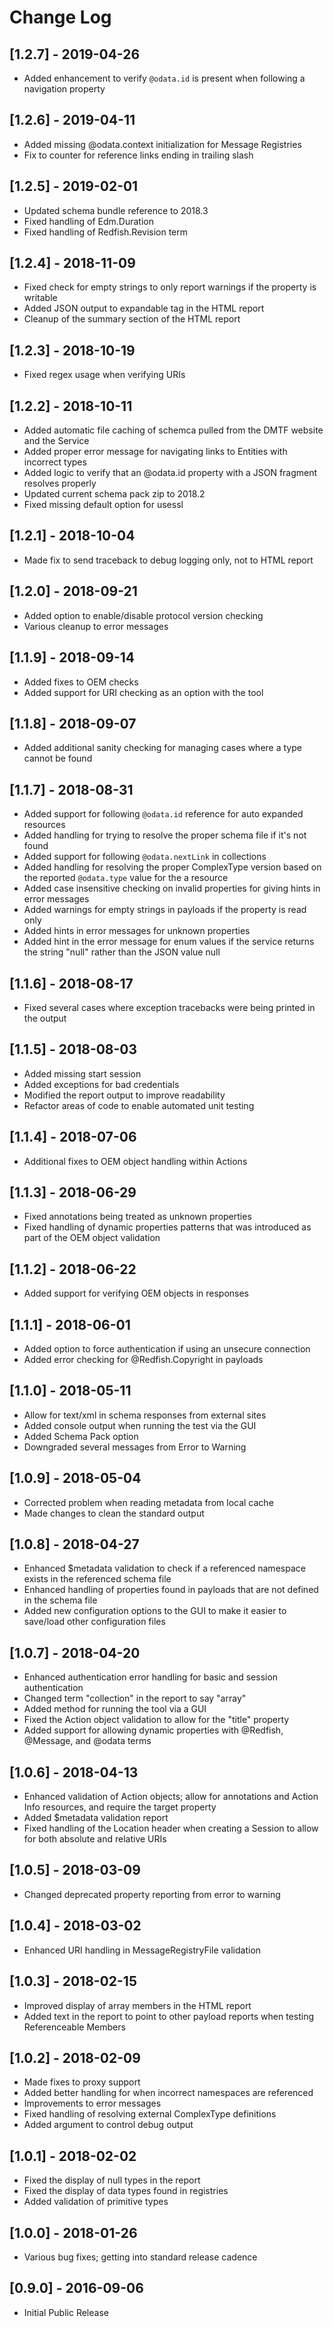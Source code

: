 # Change Log

## [1.2.7] - 2019-04-26
- Added enhancement to verify `@odata.id` is present when following a navigation property

## [1.2.6] - 2019-04-11
- Added missing @odata.context initialization for Message Registries
- Fix to counter for reference links ending in trailing slash

## [1.2.5] - 2019-02-01
- Updated schema bundle reference to 2018.3
- Fixed handling of Edm.Duration
- Fixed handling of Redfish.Revision term

## [1.2.4] - 2018-11-09
- Fixed check for empty strings to only report warnings if the property is writable
- Added JSON output to expandable tag in the HTML report
- Cleanup of the summary section of the HTML report

## [1.2.3] - 2018-10-19
- Fixed regex usage when verifying URIs

## [1.2.2] - 2018-10-11
- Added automatic file caching of schemca pulled from the DMTF website and the Service
- Added proper error message for navigating links to Entities with incorrect types
- Added logic to verify that an @odata.id property with a JSON fragment resolves properly
- Updated current schema pack zip to 2018.2
- Fixed missing default option for usessl

## [1.2.1] - 2018-10-04
- Made fix to send traceback to debug logging only, not to HTML report

## [1.2.0] - 2018-09-21
- Added option to enable/disable protocol version checking
- Various cleanup to error messages

## [1.1.9] - 2018-09-14
- Added fixes to OEM checks
- Added support for URI checking as an option with the tool

## [1.1.8] - 2018-09-07
- Added additional sanity checking for managing cases where a type cannot be found

## [1.1.7] - 2018-08-31
- Added support for following `@odata.id` reference for auto expanded resources
- Added handling for trying to resolve the proper schema file if it's not found
- Added support for following `@odata.nextLink` in collections
- Added handling for resolving the proper ComplexType version based on the reported `@odata.type` value for the a resource
- Added case insensitive checking on invalid properties for giving hints in error messages
- Added warnings for empty strings in payloads if the property is read only
- Added hints in error messages for unknown properties
- Added hint in the error message for enum values if the service returns the string "null" rather than the JSON value null

## [1.1.6] - 2018-08-17
- Fixed several cases where exception tracebacks were being printed in the output

## [1.1.5] - 2018-08-03
- Added missing start session
- Added exceptions for bad credentials
- Modified the report output to improve readability
- Refactor areas of code to enable automated unit testing

## [1.1.4] - 2018-07-06
- Additional fixes to OEM object handling within Actions

## [1.1.3] - 2018-06-29
- Fixed annotations being treated as unknown properties
- Fixed handling of dynamic properties patterns that was introduced as part of the OEM object validation

## [1.1.2] - 2018-06-22
- Added support for verifying OEM objects in responses

## [1.1.1] - 2018-06-01
- Added option to force authentication if using an unsecure connection
- Added error checking for @Redfish.Copyright in payloads

## [1.1.0] - 2018-05-11
- Allow for text/xml in schema responses from external sites
- Added console output when running the test via the GUI
- Added Schema Pack option
- Downgraded several messages from Error to Warning

## [1.0.9] - 2018-05-04
- Corrected problem when reading metadata from local cache
- Made changes to clean the standard output

## [1.0.8] - 2018-04-27
- Enhanced $metadata validation to check if a referenced namespace exists in the referenced schema file
- Enhanced handling of properties found in payloads that are not defined in the schema file
- Added new configuration options to the GUI to make it easier to save/load other configuration files

## [1.0.7] - 2018-04-20
- Enhanced authentication error handling for basic and session authentication
- Changed term "collection" in the report to say "array"
- Added method for running the tool via a GUI
- Fixed the Action object validation to allow for the "title" property
- Added support for allowing dynamic properties with @Redfish, @Message, and @odata terms

## [1.0.6] - 2018-04-13
- Enhanced validation of Action objects; allow for annotations and Action Info resources, and require the target property
- Added $metadata validation report
- Fixed handling of the Location header when creating a Session to allow for both absolute and relative URIs

## [1.0.5] - 2018-03-09
- Changed deprecated property reporting from error to warning

## [1.0.4] - 2018-03-02
- Enhanced URI handling in MessageRegistryFile validation

## [1.0.3] - 2018-02-15
- Improved display of array members in the HTML report
- Added text in the report to point to other payload reports when testing Referenceable Members

## [1.0.2] - 2018-02-09
- Made fixes to proxy support
- Added better handling for when incorrect namespaces are referenced
- Improvements to error messages
- Fixed handling of resolving external ComplexType definitions
- Added argument to control debug output

## [1.0.1] - 2018-02-02
- Fixed the display of null types in the report
- Fixed the display of data types found in registries
- Added validation of primitive types

## [1.0.0] - 2018-01-26
- Various bug fixes; getting into standard release cadence

## [0.9.0] - 2016-09-06
- Initial Public Release
